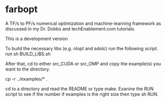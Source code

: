 farbopt
=======

A TF/s to PF/s numerical optimization and machine-learning framework as discussed in my Dr. Dobbs and techEnablement.com tutorials. 

This is a development version 

To build the necessary libs (e.g. nlopt and adolc) run the following script.
run sh BUILD_LIBS.sh

After that, cd to either src_CUDA or src_OMP and copy the example(s) you want to the directory.

cp -r ../examples/* .

cd to a directory and read the README or type make. Exanine the RUN script
to see if the number if examples is the right size then type sh RUN.  


